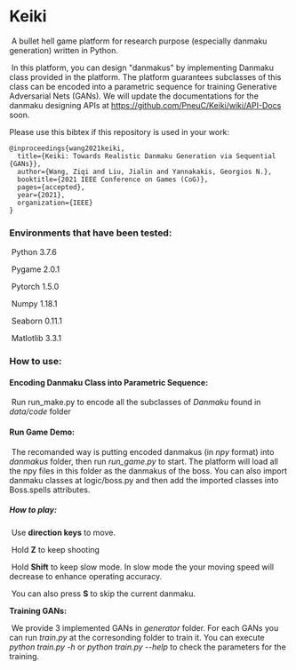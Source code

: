 # Keiki

​    A bullet hell game platform for research purpose (especially danmaku generation) written in Python.

​    In this platform, you can design "danmakus" by implementing Danmaku class provided in the platform. The platform guarantees subclasses of this class can be encoded into a parametric sequence for training Generative Adversarial Nets (GANs). We will update the documentations for the danmaku designing APIs at https://github.com/PneuC/Keiki/wiki/API-Docs soon.


Please use this bibtex if this repository is used in your work:

````
@inproceedings{wang2021keiki,
  title={Keiki: Towards Realistic Danmaku Generation via Sequential {GANs}},
  author={Wang, Ziqi and Liu, Jialin and Yannakakis, Georgios N.},
  booktitle={2021 IEEE Conference on Games (CoG)},
  pages={accepted},
  year={2021},
  organization={IEEE}
}
````

### Environments that have been tested:

​    Python 3.7.6

​    Pygame 2.0.1

​    Pytorch 1.5.0

​    Numpy 1.18.1

​    Seaborn 0.11.1

​    Matlotlib 3.3.1

### How to use:

#### Encoding Danmaku Class into Parametric Sequence:

​    Run run_make.py to encode all the subclasses of *Danmaku* found in *data/code* folder

#### Run Game Demo:

​    The recomanded way is putting encoded danmakus (in *npy* format) into *danmakus* folder, then run *run_game.py* to start. The platform will load all the npy files in this folder as the danmakus of the boss. You can also import danmaku classes at logic/boss.py and then add the imported classes into Boss.spells attributes.

##### How to play:

​    Use **direction keys** to move. 

​    Hold **Z** to keep shooting

​    Hold **Shift** to keep slow mode. In slow mode the your moving speed will decrease to enhance operating accuracy.

​    You can also press **S** to skip the current danmaku.

**Training GANs:**

​    We provide 3 implemented GANs in *generator* folder. For each GANs you can run *train.py* at the corresonding folder to train it. You can execute *python train.py -h* or *python train.py --help* to check the parameters for the training. 
